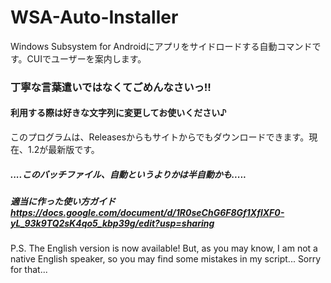 # WSA-Auto-Installer
Windows Subsystem for Androidにアプリをサイドロードする自動コマンドです。CUIでユーザーを案内します。
### 丁寧な言葉遣いではなくてごめんなさいっ!!
#### 利用する際は好きな文字列に変更してお使いください♪
このプログラムは、Releasesからもサイトからでもダウンロードできます。現在、1.2が最新版です。
##### ....このバッチファイル、自動というよりかは半自動かも.....

##### 適当に作った使い方ガイド   https://docs.google.com/document/d/1R0seChG6F8Gf1XflXF0-yL_93k9TQ2sK4qo5_kbp39g/edit?usp=sharing
P.S. The English version is now available! But, as you may know, I am not a native English speaker, so you may find some mistakes in my script... Sorry for that...
